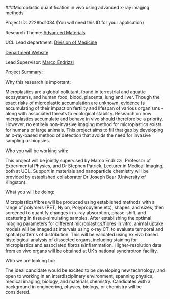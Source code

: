 ###Microplastic quantification in vivo using advanced x-ray imaging methods

Project ID: 2228bd1034
(You will need this ID for your application)

Research Theme: [Advanced Materials](../themes/advanced-materials.md)

UCL Lead department: [Division of Medicine](../departments/division-of-medicine.md)

[Department Website](https://www.ucl.ac.uk/medicine)

Lead Supervisor: [Marco Endrizzi](https://iris.ucl.ac.uk/iris/browse/profile?upi=MENDR57)

Project Summary:

Why this research is important:
 
 Microplastics are a global pollutant, found in terrestrial and aquatic ecosystems, and human food, blood, placenta, lung and liver. Though the exact risks of microplastic accumulation are unknown, evidence is accumulating of their impact on fertility and lifespan of various organisms - along with associated threats to ecological stability. Research on how microplastics accumulate and behave in vivo should therefore be a priority. However, no entirely non-invasive imaging method for microplastics exists for humans or large animals. This project aims to fill that gap by developing an x-ray-based method of detection that avoids the need for invasive sampling or biopsies. 
 
 Who you will be working with:
 
 This project will be jointly supervised by Marco Endrizzi, Professor of Experimental Physics, and Dr Stephen Patrick, Lecturer in Medical Imaging, both at UCL. Support in materials and nanoparticle chemistry will be provided by established collaborator Dr Joseph Bear (University of Kingston). 
 
 What you will be doing:
 
 Microplastics/fibres will be produced using established methods with a range of polymers (PET, Nylon, Polypropylene etc), shapes, and sizes, then screened to quantify changes in x-ray absorption, phase-shift, and scattering in tissue-simulating samples. After establishing the optimal imaging parameters for different microplastics/fibres in vitro, animal uptake models will be imaged at intervals using x-ray CT, to evaluate temporal and spatial patterns of distribution. This will be validated using ex vivo based histological analysis of dissected organs, including staining for microplastics and associated fibrosis/inflammation. Higher-resolution data from ex vivo organs will be obtained at UK’s national synchrotron facility.
 
 Who we are looking for:
 
 The ideal candidate would be excited to be developing new technology, and open to working in an interdisciplinary environment, spanning physics, medical imaging, biology, and materials chemistry. Candidates with a background in engineering, physics, biology, or chemistry will be considered.